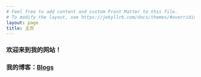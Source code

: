 ```yaml
---
# Feel free to add content and custom Front Matter to this file.
# To modify the layout, see https://jekyllrb.com/docs/themes/#overriding-theme-defaults
layout: page
title: 主页
---
```

### 欢迎来到我的网站！

### 我的博客：[Blogs](/blogs)